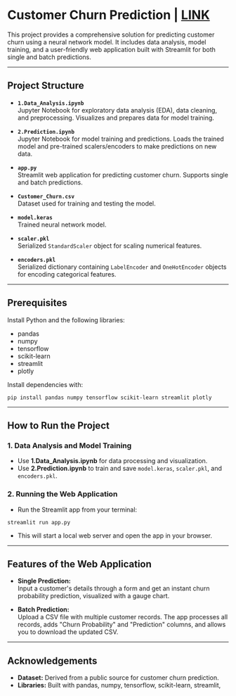 # Customer Churn Prediction | [LINK](https://customer-churn-prediction-aaenxktg5czumermmnbxhx.streamlit.app/)

This project provides a comprehensive solution for predicting customer churn using a neural network model. It includes data analysis, model training, and a user-friendly web application built with Streamlit for both single and batch predictions.

---

## Project Structure

- **`1.Data_Analysis.ipynb`**  
  Jupyter Notebook for exploratory data analysis (EDA), data cleaning, and preprocessing. Visualizes and prepares data for model training.

- **`2.Prediction.ipynb`**  
  Jupyter Notebook for model training and predictions. Loads the trained model and pre-trained scalers/encoders to make predictions on new data.

- **`app.py`**  
  Streamlit web application for predicting customer churn. Supports single and batch predictions.

- **`Customer_Churn.csv`**  
  Dataset used for training and testing the model.

- **`model.keras`**  
  Trained neural network model.

- **`scaler.pkl`**  
  Serialized `StandardScaler` object for scaling numerical features.

- **`encoders.pkl`**  
  Serialized dictionary containing `LabelEncoder` and `OneHotEncoder` objects for encoding categorical features.

---

## Prerequisites

Install Python and the following libraries:

- pandas  
- numpy  
- tensorflow  
- scikit-learn  
- streamlit  
- plotly  

Install dependencies with:

```
pip install pandas numpy tensorflow scikit-learn streamlit plotly
```

---

## How to Run the Project

### 1. Data Analysis and Model Training

- Use **1.Data_Analysis.ipynb** for data processing and visualization.
- Use **2.Prediction.ipynb** to train and save `model.keras`, `scaler.pkl`, and `encoders.pkl`.

### 2. Running the Web Application

- Run the Streamlit app from your terminal:

```
streamlit run app.py
```

- This will start a local web server and open the app in your browser.

---

## Features of the Web Application

- **Single Prediction:**  
  Input a customer's details through a form and get an instant churn probability prediction, visualized with a gauge chart.

- **Batch Prediction:**  
  Upload a CSV file with multiple customer records. The app processes all records, adds "Churn Probability" and "Prediction" columns, and allows you to download the updated CSV.

---

## Acknowledgements

- **Dataset:** Derived from a public source for customer churn prediction.
- **Libraries:** Built with pandas, numpy, tensorflow, scikit-learn, streamlit,

